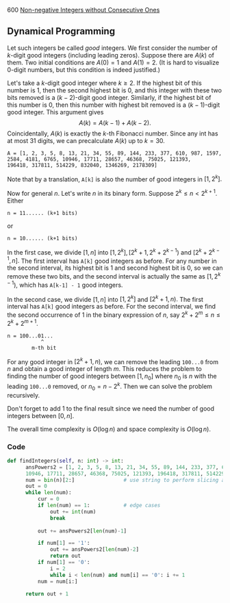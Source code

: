 600 [Non-negative Integers without Consecutive Ones](https://leetcode.com/problems/non-negative-integers-without-consecutive-ones/)

## Dynamical Programming
Let such integers be called *good* integers. We first consider the number of $k$-digit good integers (including leading zeros). Suppose there are $A(k)$ of them. Two initial conditions are $A(0)=1$ and $A(1)=2.$ (It is hard to visualize $0$-digit numbers, but this condition is indeed justified.)

Let's take a $k$-digit good integer where $k\ge2.$ If the highest bit of this number is 1, then the second highest bit is 0, and this integer with these two bits removed is a $(k-2)$-digit good integer. Similarly, if the highest bit of this number is 0, then this number with highest bit removed is a $(k-1)$-digit good integer. This argument gives
$$A(k)=A(k-1)+A(k-2).$$
Coincidentally, $A(k)$ is exactly the $k$-th Fibonacci number. Since any int has at most 31 digits, we can precalculate $A(k)$ up to $k=30.$
```
A = [1, 2, 3, 5, 8, 13, 21, 34, 55, 89, 144, 233, 377, 610, 987, 1597, 2584, 4181, 6765, 10946, 17711, 28657, 46368, 75025, 121393,
196418, 317811, 514229, 832040, 1346269, 2178309]
```
Note that by a translation, `A[k]` is also the number of good integers in $[1,2^k].$

Now for general $n.$ Let's write $n$ in its binary form. Suppose $2^k\le n< 2^{k+1}.$ Either
```
n = 11...... (k+1 bits)
```
or
```
n = 10...... (k+1 bits)
```
In the first case, we divide $[1,n]$ into $[1,2^k], [2^k+1,2^k+2^{k-1})$ and $[2^k+2^{k-1},n].$ The first interval has `A[k]` good integers as before. For any number in the second interval, its highest bit is 1 and second highest bit is 0, so we can remove these two bits, and the second interval is actually the same as $[1,2^{k-1}),$ which has `A[k-1] - 1` good integers. 

In the second case, we divide $[1,n]$ into $[1,2^k]$ and $[2^k+1,n).$ The first interval has `A[k]` good integers as before. For the second interval, we find the second occurrence of 1 in the binary expression of $n,$ say $2^k+2^m\le n\le 2^k+2^{m+1}.$
```
n = 100...01...
           ^
        m-th bit
```
For any good integer in $[2^k+1,n),$ we can remove the leading `100...0` from $n$ and obtain a good integer of length $m.$ This reduces the problem to finding the number of good integers between $[1,n_0]$ where $n_0$ is $n$ with the leading `100...0` removed, or $n_0=n-2^k$. Then we can solve the problem recursively.

Don't forget to add 1 to the final result since we need the number of good integers between $[0,n].$

The overall time complexity is $O(\log n)$ and space complexity is $O(\log n).$ 

### Code
```python
def findIntegers(self, n: int) -> int:
      ansPowers2 = [1, 2, 3, 5, 8, 13, 21, 34, 55, 89, 144, 233, 377, 610, 987, 1597, 2584, 4181, 6765, \
      10946, 17711, 28657, 46368, 75025, 121393, 196418, 317811, 514229, 832040, 1346269, 2178309]
      num = bin(n)[2:]                # use string to perform slicing and keep track of number of digits
      out = 0
      while len(num):
          cur = 0
          if len(num) == 1:           # edge cases
              out += int(num)
              break
              
          out += ansPowers2[len(num)-1]

          if num[1] == '1':
              out += ansPowers2[len(num)-2]
              return out
          if num[1] == '0':
              i = 2
              while i < len(num) and num[i] == '0': i += 1
          num = num[i:]

      return out + 1
```
